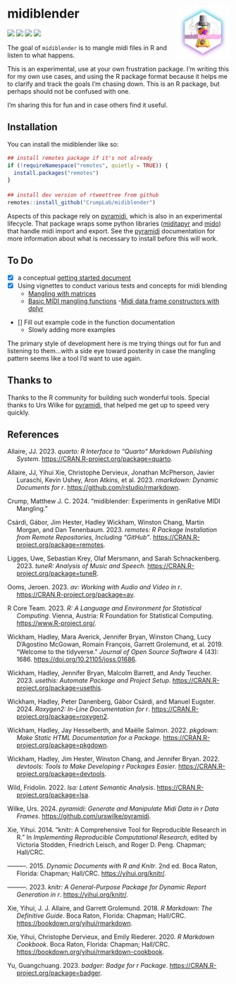 
<!-- README.md is generated from README.Rmd. Please edit that file -->

# midiblender <img src="man/figures/logo.png" align="right" height="120" alt="" />

<!-- badges: start -->

![](https://img.shields.io/badge/WARNING-Half--Baked-red.svg)
![](https://img.shields.io/badge/Will%20it%20Blend-Question%20Mark-red.svg)
![](https://img.shields.io/badge/Dependable-No-blue.svg)
![](https://img.shields.io/badge/Hobby%20side%20project-Yes-green.svg)

<!-- badges: end -->

The goal of `midiblender` is to mangle midi files in R and listen to
what happens.

This is an experimental, use at your own frustration package. I’m
writing this for my own use cases, and using the R package format
because it helps me to clarify and track the goals I’m chasing down.
This is an R package, but perhaps should not be confused with one.

I’m sharing this for fun and in case others find it useful.

## Installation

You can install the midiblender like so:

``` r
## install remotes package if it's not already
if (!requireNamespace("remotes", quietly = TRUE)) {
  install.packages("remotes")
}

## install dev version of rtweettree from github
remotes::install_github("CrumpLab/midiblender")
```

Aspects of this package rely on
[pyramidi](https://urswilke.github.io/pyramidi/), which is also in an
experimental lifecycle. That package wraps some python libraries
([miditapyr](https://pypi.org/project/miditapyr/) and
[mido](https://mido.readthedocs.io/en/stable/)) that handle midi import
and export. See the [pyramidi](https://urswilke.github.io/pyramidi/)
documentation for more information about what is necessary to install
before this will work.

## To Do

- [x] a conceptual [getting started
  document](https://www.crumplab.com/midiblender/articles/Getting_started.html)
- [x] Using vignettes to conduct various tests and concepts for midi
  blending
  - [Mangling with
    matrices](https://www.crumplab.com/midiblender/articles/mangling_with_matrices.html)
  - [Basic MIDI mangling
    functions](https://www.crumplab.com/midiblender/articles/midi_mangle.html)
    -[Midi data frame constructors with
    dplyr](https://www.crumplab.com/midiblender/articles/midi_construct.html)
- \[\] Fill out example code in the function documentation
  - Slowly adding more examples

The primary style of development here is me trying things out for fun
and listening to them…with a side eye toward posterity in case the
mangling pattern seems like a tool I’d want to use again.

## Thanks to

Thanks to the R community for building such wonderful tools. Special
thanks to Urs Wilke for
[pyramidi](https://urswilke.github.io/pyramidi/), that helped me get up
to speed very quickly.

<!--
&#10;
-->

## References

<div id="refs" class="references csl-bib-body hanging-indent">

<div id="ref-quarto" class="csl-entry">

Allaire, JJ. 2023. *<span class="nocase">quarto</span>: R Interface to
“Quarto” Markdown Publishing System*.
<https://CRAN.R-project.org/package=quarto>.

</div>

<div id="ref-rmarkdown2023" class="csl-entry">

Allaire, JJ, Yihui Xie, Christophe Dervieux, Jonathan McPherson, Javier
Luraschi, Kevin Ushey, Aron Atkins, et al. 2023.
*<span class="nocase">rmarkdown</span>: Dynamic Documents for r*.
<https://github.com/rstudio/rmarkdown>.

</div>

<div id="ref-midiblender" class="csl-entry">

Crump, Matthew J. C. 2024. “<span class="nocase">midiblender</span>:
Experiments in genRative MIDI Mangling.”

</div>

<div id="ref-remotes" class="csl-entry">

Csárdi, Gábor, Jim Hester, Hadley Wickham, Winston Chang, Martin Morgan,
and Dan Tenenbaum. 2023. *<span class="nocase">remotes</span>: R Package
Installation from Remote Repositories, Including “GitHub”*.
<https://CRAN.R-project.org/package=remotes>.

</div>

<div id="ref-tuneR" class="csl-entry">

Ligges, Uwe, Sebastian Krey, Olaf Mersmann, and Sarah Schnackenberg.
2023. *<span class="nocase">tuneR</span>: Analysis of Music and Speech*.
<https://CRAN.R-project.org/package=tuneR>.

</div>

<div id="ref-av" class="csl-entry">

Ooms, Jeroen. 2023. *<span class="nocase">av</span>: Working with Audio
and Video in r*. <https://CRAN.R-project.org/package=av>.

</div>

<div id="ref-base" class="csl-entry">

R Core Team. 2023. *R: A Language and Environment for Statistical
Computing*. Vienna, Austria: R Foundation for Statistical Computing.
<https://www.R-project.org/>.

</div>

<div id="ref-tidyverse" class="csl-entry">

Wickham, Hadley, Mara Averick, Jennifer Bryan, Winston Chang, Lucy
D’Agostino McGowan, Romain François, Garrett Grolemund, et al. 2019.
“Welcome to the <span class="nocase">tidyverse</span>.” *Journal of Open
Source Software* 4 (43): 1686. <https://doi.org/10.21105/joss.01686>.

</div>

<div id="ref-usethis" class="csl-entry">

Wickham, Hadley, Jennifer Bryan, Malcolm Barrett, and Andy Teucher.
2023. *<span class="nocase">usethis</span>: Automate Package and Project
Setup*. <https://CRAN.R-project.org/package=usethis>.

</div>

<div id="ref-roxygen2" class="csl-entry">

Wickham, Hadley, Peter Danenberg, Gábor Csárdi, and Manuel Eugster.
2024. *Roxygen2: In-Line Documentation for r*.
<https://CRAN.R-project.org/package=roxygen2>.

</div>

<div id="ref-pkgdown" class="csl-entry">

Wickham, Hadley, Jay Hesselberth, and Maëlle Salmon. 2022.
*<span class="nocase">pkgdown</span>: Make Static HTML Documentation for
a Package*. <https://CRAN.R-project.org/package=pkgdown>.

</div>

<div id="ref-devtools" class="csl-entry">

Wickham, Hadley, Jim Hester, Winston Chang, and Jennifer Bryan. 2022.
*<span class="nocase">devtools</span>: Tools to Make Developing r
Packages Easier*. <https://CRAN.R-project.org/package=devtools>.

</div>

<div id="ref-lsa" class="csl-entry">

Wild, Fridolin. 2022. *<span class="nocase">lsa</span>: Latent Semantic
Analysis*. <https://CRAN.R-project.org/package=lsa>.

</div>

<div id="ref-pyramidi" class="csl-entry">

Wilke, Urs. 2024. *<span class="nocase">pyramidi</span>: Generate and
Manipulate Midi Data in r Data Frames*.
<https://github.com/urswilke/pyramidi>.

</div>

<div id="ref-knitr2014" class="csl-entry">

Xie, Yihui. 2014. “<span class="nocase">knitr</span>: A Comprehensive
Tool for Reproducible Research in R.” In *Implementing Reproducible
Computational Research*, edited by Victoria Stodden, Friedrich Leisch,
and Roger D. Peng. Chapman; Hall/CRC.

</div>

<div id="ref-knitr2015" class="csl-entry">

———. 2015. *Dynamic Documents with R and Knitr*. 2nd ed. Boca Raton,
Florida: Chapman; Hall/CRC. <https://yihui.org/knitr/>.

</div>

<div id="ref-knitr2023" class="csl-entry">

———. 2023. *<span class="nocase">knitr</span>: A General-Purpose Package
for Dynamic Report Generation in r*. <https://yihui.org/knitr/>.

</div>

<div id="ref-rmarkdown2018" class="csl-entry">

Xie, Yihui, J. J. Allaire, and Garrett Grolemund. 2018. *R Markdown: The
Definitive Guide*. Boca Raton, Florida: Chapman; Hall/CRC.
<https://bookdown.org/yihui/rmarkdown>.

</div>

<div id="ref-rmarkdown2020" class="csl-entry">

Xie, Yihui, Christophe Dervieux, and Emily Riederer. 2020. *R Markdown
Cookbook*. Boca Raton, Florida: Chapman; Hall/CRC.
<https://bookdown.org/yihui/rmarkdown-cookbook>.

</div>

<div id="ref-badger" class="csl-entry">

Yu, Guangchuang. 2023. *<span class="nocase">badger</span>: Badge for r
Package*. <https://CRAN.R-project.org/package=badger>.

</div>

</div>
